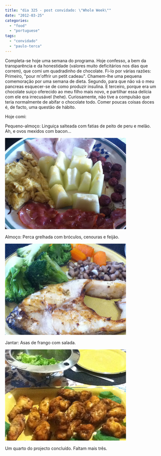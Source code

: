 ```yaml
---
title: "dia 325 - post convidado: \"Whole Week\""
date: "2012-03-25"
categories: 
  - "food"
  - "portuguese"
tags: 
  - "convidado"
  - "paulo-terca"
---
```


Completa-se hoje uma semana do programa. Hoje confesso, a bem da transparência e da honestidade (valores muito deficitários nos dias que correm), que comi um quadradinho de chocolate. Fi-lo por várias razões: Primeiro, "pour m'offrir un petit cadeau". Chamem-lhe uma pequena comemoração por uma semana de dieta. Segundo, para que não vá o meu pancreas esquecer-se de como produzir insulina. E terceiro, porque era um chocolate suiço oferecido ao meu filho mais novo, e partilhar essa delícia com ele era irrecusável (hehe). Curiosamente, não tive a compulsão que teria normalmente de abifar o chocolate todo. Comer poucas coisas doces é, de facto, uma questão de hábito.

  

Hoje comi:

  

Pequeno-almoço: Linguiça salteada com fatias de peito de peru e melão. Ah, e ovos mexidos com bacon...

  

![](images/IMG_0343.JPG)

Almoço: Perca grelhada com bróculos, cenouras e feijão.

  

![](images/IMG_0345.JPG)

Jantar: Asas de frango com salada.

  

![](images/W30J7.jpg)

Um quarto do projecto concluído. Faltam mais três.
